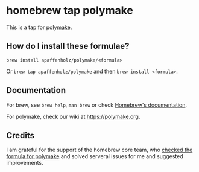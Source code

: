 # homebrew tap polymake

This is a tap for [polymake](https://polymake.org).

## How do I install these formulae?
`brew install apaffenholz/polymake/<formula>`

Or `brew tap apaffenholz/polymake` and then `brew install <formula>`.

## Documentation

For brew, see `brew help`, `man brew` or check [Homebrew's documentation](https://docs.brew.sh).

For polymake, check our wiki at https://polymake.org.

## Credits

I am grateful for the support of the homebrew core team, who [checked the formula for polymake](https://github.com/Homebrew/homebrew-core/pull/27611) and solved serveral issues for me and suggested improvements.
